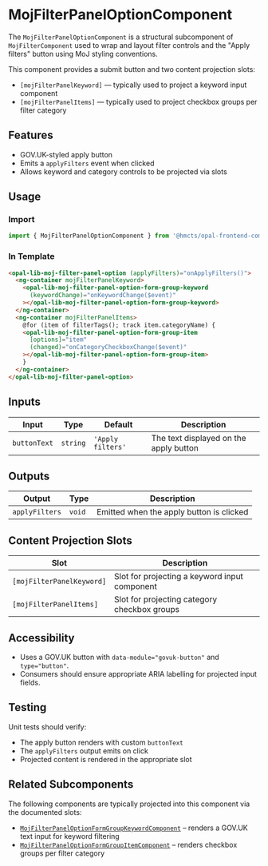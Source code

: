 # MojFilterPanelOptionComponent

The `MojFilterPanelOptionComponent` is a structural subcomponent of `MojFilterComponent` used to wrap and layout filter controls and the "Apply filters" button using MoJ styling conventions.

This component provides a submit button and two content projection slots:

- `[mojFilterPanelKeyword]` — typically used to project a keyword input component
- `[mojFilterPanelItems]` — typically used to project checkbox groups per filter category

## Features

- GOV.UK-styled apply button
- Emits a `applyFilters` event when clicked
- Allows keyword and category controls to be projected via slots

## Usage

### Import

```ts
import { MojFilterPanelOptionComponent } from '@hmcts/opal-frontend-common/components/moj/moj-filter';
```

### In Template

```html
<opal-lib-moj-filter-panel-option (applyFilters)="onApplyFilters()">
  <ng-container mojFilterPanelKeyword>
    <opal-lib-moj-filter-panel-option-form-group-keyword
      (keywordChange)="onKeywordChange($event)"
    ></opal-lib-moj-filter-panel-option-form-group-keyword>
  </ng-container>
  <ng-container mojFilterPanelItems>
    @for (item of filterTags(); track item.categoryName) {
    <opal-lib-moj-filter-panel-option-form-group-item
      [options]="item"
      (changed)="onCategoryCheckboxChange($event)"
    ></opal-lib-moj-filter-panel-option-form-group-item>
    }
  </ng-container>
</opal-lib-moj-filter-panel-option>
```

## Inputs

| Input        | Type     | Default           | Description                            |
| ------------ | -------- | ----------------- | -------------------------------------- |
| `buttonText` | `string` | `'Apply filters'` | The text displayed on the apply button |

## Outputs

| Output         | Type   | Description                              |
| -------------- | ------ | ---------------------------------------- |
| `applyFilters` | `void` | Emitted when the apply button is clicked |

## Content Projection Slots

| Slot                      | Description                                   |
| ------------------------- | --------------------------------------------- |
| `[mojFilterPanelKeyword]` | Slot for projecting a keyword input component |
| `[mojFilterPanelItems]`   | Slot for projecting category checkbox groups  |

## Accessibility

- Uses a GOV.UK button with `data-module="govuk-button"` and `type="button"`.
- Consumers should ensure appropriate ARIA labelling for projected input fields.

## Testing

Unit tests should verify:

- The apply button renders with custom `buttonText`
- The `applyFilters` output emits on click
- Projected content is rendered in the appropriate slot

## Related Subcomponents

The following components are typically projected into this component via the documented slots:

- [`MojFilterPanelOptionFormGroupKeywordComponent`](../moj-filter-panel-option-form-group-keyword) – renders a GOV.UK text input for keyword filtering
- [`MojFilterPanelOptionFormGroupItemComponent`](../moj-filter-panel-option-form-group-item) – renders checkbox groups per filter category
